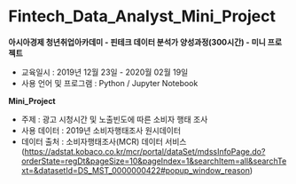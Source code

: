 # Fintech_Data_Analyst_Mini_Project
 **아시아경제 청년취업아카데미 - 핀테크 데이터 분석가 양성과정(300시간) - 미니 프로젝트**
 * 교육일시 : 2019년 12월 23일 - 2020월 02월 19일
 * 사용 언어 및 프로그램 : Python / Jupyter Notebook
 
 **Mini_Project**
 * 주제 : 광고 시청시간 및 노출빈도에 따른 소비자 행태 조사
 * 사용 데이터 : 2019년 소비자행태조사 원시데이터
 * 데이터 출처 : 소비자행태조사(MCR) 데이터 서비스 
   (https://adstat.kobaco.co.kr/mcr/portal/dataSet/mdssInfoPage.do?orderState=regDt&pageSize=10&pageIndex=1&searchItem=all&searchText=&datasetId=DS_MST_0000000422#popup_window_reason)
